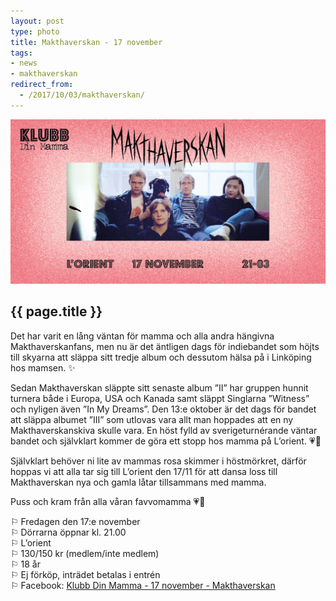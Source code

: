 ```yaml
---
layout: post
type: photo
title: Makthaverskan - 17 november
tags:
- news
- makthaverskan
redirect_from:
  - /2017/10/03/makthaverskan/
---
```


<img class="news-photo" src="/assets/img/news/makthaverskan_20171117.png" alt="{{ page.title }}" />

## {{ page.title }}

Det har varit en lång väntan för mamma och alla andra hängivna Makthaverskanfans, men nu är det äntligen dags för indiebandet som höjts till skyarna att släppa sitt tredje album och dessutom hälsa på i Linköping hos mamsen. ✨

Sedan Makthaverskan släppte sitt senaste album ”II” har gruppen hunnit turnera både i Europa, USA och Kanada samt släppt Singlarna ”Witness” och nyligen även ”In My Dreams”. Den 13:e oktober är det dags för bandet att släppa albumet ”III” som utlovas vara allt man hoppades att en ny Makthaverskanskiva skulle vara. En höst fylld av sverigeturnérande väntar bandet och självklart kommer de göra ett stopp hos mamma på L’orient. 💗🌹

Självklart behöver ni lite av mammas rosa skimmer i höstmörkret, därför hoppas vi att alla tar sig till L’orient den 17/11 för att dansa loss till Makthaverskan nya och gamla låtar tillsammans med mamma.

Puss och kram från alla våran favvomamma 💗🌹

⚐ Fredagen den 17:e november<br />
⚐ Dörrarna öppnar kl. 21.00<br />
⚐ L’orient<br />
⚐ 130/150 kr (medlem/inte medlem)<br />
⚐ 18 år<br />
⚐ Ej förköp, inträdet betalas i entrén<br />
⚐ Facebook: [Klubb Din Mamma - 17 november - Makthaverskan](https://www.facebook.com/events/832426203592072/)
